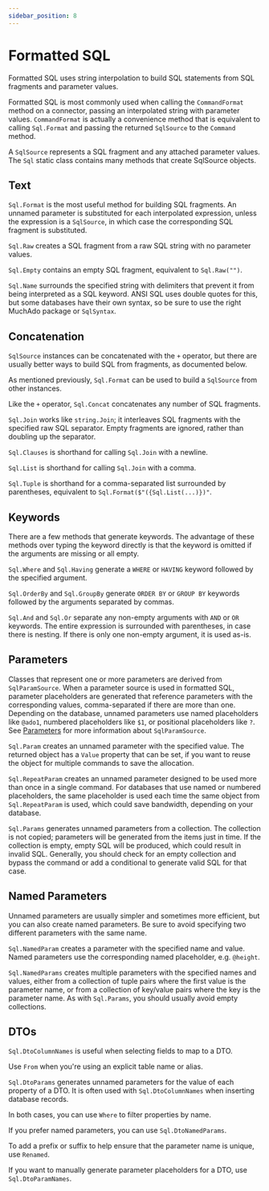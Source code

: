 ```yaml
---
sidebar_position: 8
---
```


# Formatted SQL

Formatted SQL uses string interpolation to build SQL statements from SQL fragments and parameter values.

Formatted SQL is most commonly used when calling the `CommandFormat` method on a connector, passing an interpolated string with parameter values. `CommandFormat` is actually a convenience method that is equivalent to calling `Sql.Format` and passing the returned `SqlSource` to the `Command` method.

A `SqlSource` represents a SQL fragment and any attached parameter values. The `Sql` static class contains many methods that create SqlSource objects.

## Text

`Sql.Format` is the most useful method for building SQL fragments. An unnamed parameter is substituted for each interpolated expression, unless the expression is a `SqlSource`, in which case the corresponding SQL fragment is substituted.

`Sql.Raw` creates a SQL fragment from a raw SQL string with no parameter values.

`Sql.Empty` contains an empty SQL fragment, equivalent to `Sql.Raw("")`.

`Sql.Name` surrounds the specified string with delimiters that prevent it from being interpreted as a SQL keyword. ANSI SQL uses double quotes for this, but some databases have their own syntax, so be sure to use the right MuchAdo package or `SqlSyntax`.

## Concatenation

`SqlSource` instances can be concatenated with the `+` operator, but there are usually better ways to build SQL from fragments, as documented below.

As mentioned previously, `Sql.Format` can be used to build a `SqlSource` from other instances.

Like the `+` operator, `Sql.Concat` concatenates any number of SQL fragments.

`Sql.Join` works like `string.Join`; it interleaves SQL fragments with the specified raw SQL separator. Empty fragments are ignored, rather than doubling up the separator.

`Sql.Clauses` is shorthand for calling `Sql.Join` with a newline.

`Sql.List` is shorthand for calling `Sql.Join` with a comma.

`Sql.Tuple` is shorthand for a comma-separated list surrounded by parentheses, equivalent to `Sql.Format($"({Sql.List(...)})"`.

## Keywords

There are a few methods that generate keywords. The advantage of these methods over typing the keyword directly is that the keyword is omitted if the arguments are missing or all empty.

`Sql.Where` and `Sql.Having` generate a `WHERE` or `HAVING` keyword followed by the specified argument.

`Sql.OrderBy` and `Sql.GroupBy` generate `ORDER BY` or `GROUP BY` keywords followed by the arguments separated by commas.

`Sql.And` and `Sql.Or` separate any non-empty arguments with `AND` or `OR` keywords. The entire expression is surrounded with parentheses, in case there is nesting. If there is only one non-empty argument, it is used as-is.

## Parameters

Classes that represent one or more parameters are derived from `SqlParamSource`. When a parameter source is used in formatted SQL, parameter placeholders are generated that reference parameters with the corresponding values, comma-separated if there are more than one. Depending on the database, unnamed parameters use named placeholders like `@ado1`, numbered placeholders like `$1`, or positional placeholders like `?`. See [Parameters](./parameters.md) for more information about `SqlParamSource`.

`Sql.Param` creates an unnamed parameter with the specified value. The returned object has a `Value` property that can be set, if you want to reuse the object for multiple commands to save the allocation.

`Sql.RepeatParam` creates an unnamed parameter designed to be used more than once in a single command. For databases that use named or numbered placeholders, the same placeholder is used each time the same object from `Sql.RepeatParam` is used, which could save bandwidth, depending on your database.

`Sql.Params` generates unnamed parameters from a collection. The collection is not copied; parameters will be generated from the items just in time. If the collection is empty, empty SQL will be produced, which could result in invalid SQL. Generally, you should check for an empty collection and bypass the command or add a conditional to generate valid SQL for that case.

## Named Parameters

Unnamed parameters are usually simpler and sometimes more efficient, but you can also create named parameters. Be sure to avoid specifying two different parameters with the same name.

`Sql.NamedParam` creates a parameter with the specified name and value. Named parameters use the corresponding named placeholder, e.g. `@height`.

`Sql.NamedParams` creates multiple parameters with the specified names and values, either from a collection of tuple pairs where the first value is the parameter name, or from a collection of key/value pairs where the key is the parameter name. As with `Sql.Params`, you should usually avoid empty collections.

## DTOs

`Sql.DtoColumnNames` is useful when selecting fields to map to a DTO.

Use `From` when you're using an explicit table name or alias.

`Sql.DtoParams` generates unnamed parameters for the value of each property of a DTO. It is often used with `Sql.DtoColumnNames` when inserting database records.

In both cases, you can use `Where` to filter properties by name.

If you prefer named parameters, you can use `Sql.DtoNamedParams`.

To add a prefix or suffix to help ensure that the parameter name is unique, use `Renamed`.

If you want to manually generate parameter placeholders for a DTO, use `Sql.DtoParamNames`.
